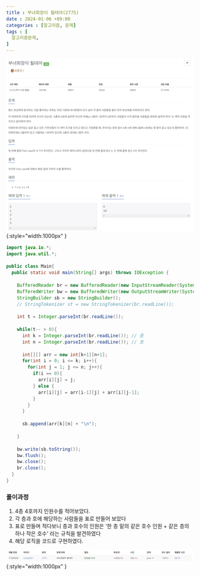 ```yaml
---
title : 부녀회장이 될테야(2775)
date : 2024-01-06 +09:00
categories : [알고리즘, 문제]
tags : [
  알고리즘문제,
]
---
```

<!-- ![](/assets/img/Spring/aaaa.png){:style="border:1px solid #eaeaea; border-radius: 7px; padding: 0px;" } -->
<!-- ![](/assets/img/alg/4-1.png){:style="width:1000px" } -->

![](/assets/img/alg/5-11.png){:style="width:1000px" }

```java
import java.io.*;
import java.util.*;

public class Main{
  public static void main(String[] args) throws IOException {
    
    BufferedReader br = new BufferedReader(new InputStreamReader(System.in));
    BufferedWriter bw = new BufferedWriter(new OutputStreamWriter(System.out));
    StringBuilder sb = new StringBuilder();
    // StringTokenizer st = new StringTokenizer(br.readLine());

    int t = Integer.parseInt(br.readLine());
    
    while(t-- > 0){
      int k = Integer.parseInt(br.readLine()); // 층
      int n = Integer.parseInt(br.readLine()); // 호
      
      int[][] arr = new int[k+1][n+1];
      for(int i = 0; i <= k; i++){
        for(int j = 1; j <= n; j++){
          if(i == 0){
            arr[i][j] = j;
          } else {
            arr[i][j] = arr[i-1][j] + arr[i][j-1];
          }
        }
      }
        
      sb.append(arr[k][n] + "\n");
        
    }    
    
    bw.write(sb.toString());
    bw.flush();
    bw.close();
    br.close();
  }
}
```

### 풀이과정

1) 4층 4호까지 인원수를 적어보았다.
2) 각 층과 호에 해당하는 사람들을 표로 만들어 보았다
3) 표로 만들며 적다보니 층과 호수의 인원은 '한 층 밑의 같은 호수 인원 + 같은 층의 하나 작은 호수' 라는 규칙을 발견하였다
4) 해당 로직을 코드로 구현하였다.

![](/assets/img/alg/5-12.png){:style="width:1000px" }
